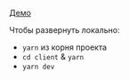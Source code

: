 [Демо](https://finch-test.herokuapp.com/)

Чтобы развернуть локально:

- `yarn` из корня проекта
- `cd client` & `yarn`
- `yarn dev`